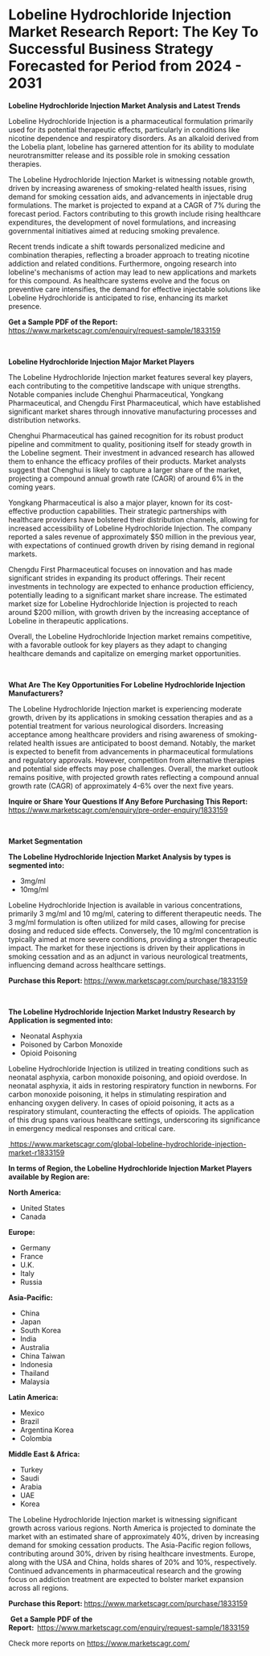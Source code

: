 <p><h1>Lobeline Hydrochloride Injection Market Research Report: The Key To Successful Business Strategy Forecasted for Period from 2024 - 2031</h1></p><p><strong>Lobeline Hydrochloride Injection Market Analysis and Latest Trends</strong></p>
<p><p>Lobeline Hydrochloride Injection is a pharmaceutical formulation primarily used for its potential therapeutic effects, particularly in conditions like nicotine dependence and respiratory disorders. As an alkaloid derived from the Lobelia plant, lobeline has garnered attention for its ability to modulate neurotransmitter release and its possible role in smoking cessation therapies.</p><p>The Lobeline Hydrochloride Injection Market is witnessing notable growth, driven by increasing awareness of smoking-related health issues, rising demand for smoking cessation aids, and advancements in injectable drug formulations. The market is projected to expand at a CAGR of 7% during the forecast period. Factors contributing to this growth include rising healthcare expenditures, the development of novel formulations, and increasing governmental initiatives aimed at reducing smoking prevalence.</p><p>Recent trends indicate a shift towards personalized medicine and combination therapies, reflecting a broader approach to treating nicotine addiction and related conditions. Furthermore, ongoing research into lobeline's mechanisms of action may lead to new applications and markets for this compound. As healthcare systems evolve and the focus on preventive care intensifies, the demand for effective injectable solutions like Lobeline Hydrochloride is anticipated to rise, enhancing its market presence.</p></p>
<p><strong>Get a Sample PDF of the Report:&nbsp;</strong> <a href="https://www.marketscagr.com/enquiry/request-sample/1833159?utm_campaign=1868&utm_medium=2&utm_source=Github&utm_content=ia&utm_term=01012025&utm_id=lobeline-hydrochloride-injection">https://www.marketscagr.com/enquiry/request-sample/1833159</a></p>
<p>&nbsp;</p>
<p><strong>Lobeline Hydrochloride Injection Major Market Players</strong></p>
<p><p>The Lobeline Hydrochloride Injection market features several key players, each contributing to the competitive landscape with unique strengths. Notable companies include Chenghui Pharmaceutical, Yongkang Pharmaceutical, and Chengdu First Pharmaceutical, which have established significant market shares through innovative manufacturing processes and distribution networks.</p><p>Chenghui Pharmaceutical has gained recognition for its robust product pipeline and commitment to quality, positioning itself for steady growth in the Lobeline segment. Their investment in advanced research has allowed them to enhance the efficacy profiles of their products. Market analysts suggest that Chenghui is likely to capture a larger share of the market, projecting a compound annual growth rate (CAGR) of around 6% in the coming years.</p><p>Yongkang Pharmaceutical is also a major player, known for its cost-effective production capabilities. Their strategic partnerships with healthcare providers have bolstered their distribution channels, allowing for increased accessibility of Lobeline Hydrochloride Injection. The company reported a sales revenue of approximately $50 million in the previous year, with expectations of continued growth driven by rising demand in regional markets.</p><p>Chengdu First Pharmaceutical focuses on innovation and has made significant strides in expanding its product offerings. Their recent investments in technology are expected to enhance production efficiency, potentially leading to a significant market share increase. The estimated market size for Lobeline Hydrochloride Injection is projected to reach around $200 million, with growth driven by the increasing acceptance of Lobeline in therapeutic applications.</p><p>Overall, the Lobeline Hydrochloride Injection market remains competitive, with a favorable outlook for key players as they adapt to changing healthcare demands and capitalize on emerging market opportunities.</p></p>
<p>&nbsp;</p>
<p><strong>What Are The Key Opportunities For Lobeline Hydrochloride Injection Manufacturers?</strong></p>
<p><p>The Lobeline Hydrochloride Injection market is experiencing moderate growth, driven by its applications in smoking cessation therapies and as a potential treatment for various neurological disorders. Increasing acceptance among healthcare providers and rising awareness of smoking-related health issues are anticipated to boost demand. Notably, the market is expected to benefit from advancements in pharmaceutical formulations and regulatory approvals. However, competition from alternative therapies and potential side effects may pose challenges. Overall, the market outlook remains positive, with projected growth rates reflecting a compound annual growth rate (CAGR) of approximately 4-6% over the next five years.</p></p>
<p><strong>Inquire or Share Your Questions If Any Before Purchasing This Report:</strong> <a href="https://www.marketscagr.com/enquiry/pre-order-enquiry/1833159?utm_campaign=1868&utm_medium=2&utm_source=Github&utm_content=ia&utm_term=01012025&utm_id=lobeline-hydrochloride-injection">https://www.marketscagr.com/enquiry/pre-order-enquiry/1833159</a></p>
<p>&nbsp;</p>
<p><strong>Market Segmentation</strong></p>
<p><strong>The Lobeline Hydrochloride Injection Market Analysis by types is segmented into:</strong></p>
<p><ul><li>3mg/ml</li><li>10mg/ml</li></ul></p>
<p><p>Lobeline Hydrochloride Injection is available in various concentrations, primarily 3 mg/ml and 10 mg/ml, catering to different therapeutic needs. The 3 mg/ml formulation is often utilized for mild cases, allowing for precise dosing and reduced side effects. Conversely, the 10 mg/ml concentration is typically aimed at more severe conditions, providing a stronger therapeutic impact. The market for these injections is driven by their applications in smoking cessation and as an adjunct in various neurological treatments, influencing demand across healthcare settings.</p></p>
<p><strong>Purchase this Report:&nbsp;</strong><a href="https://www.marketscagr.com/purchase/1833159?utm_campaign=1868&utm_medium=2&utm_source=Github&utm_content=ia&utm_term=01012025&utm_id=lobeline-hydrochloride-injection">https://www.marketscagr.com/purchase/1833159</a></p>
<p>&nbsp;</p>
<p><strong>The Lobeline Hydrochloride Injection Market Industry Research by Application is segmented into:</strong></p>
<p><ul><li>Neonatal Asphyxia</li><li>Poisoned by Carbon Monoxide</li><li>Opioid Poisoning</li></ul></p>
<p><p>Lobeline Hydrochloride Injection is utilized in treating conditions such as neonatal asphyxia, carbon monoxide poisoning, and opioid overdose. In neonatal asphyxia, it aids in restoring respiratory function in newborns. For carbon monoxide poisoning, it helps in stimulating respiration and enhancing oxygen delivery. In cases of opioid poisoning, it acts as a respiratory stimulant, counteracting the effects of opioids. The application of this drug spans various healthcare settings, underscoring its significance in emergency medical responses and critical care.</p></p>
<p><a href="https://www.marketscagr.com/global-lobeline-hydrochloride-injection-market-r1833159?utm_campaign=1868&utm_medium=2&utm_source=Github&utm_content=ia&utm_term=01012025&utm_id=lobeline-hydrochloride-injection">&nbsp;https://www.marketscagr.com/global-lobeline-hydrochloride-injection-market-r1833159</a></p>
<p><strong>In terms of Region, the Lobeline Hydrochloride Injection Market Players available by Region are:</strong></p>
<p>
    <p> <strong> North America: </strong>
        <ul>
            <li>United States</li>
            <li>Canada</li>
        </ul>
        </p> 
    <p> <strong> Europe: </strong>
        <ul>
            <li>Germany</li>
            <li>France</li>
            <li>U.K.</li>
            <li>Italy</li>
            <li>Russia</li>
        </ul>
        </p> 
    <p> <strong> Asia-Pacific: </strong>
        <ul>
            <li>China</li>
            <li>Japan</li>
            <li>South Korea</li>
            <li>India</li>
            <li>Australia</li>
            <li>China Taiwan</li>
            <li>Indonesia</li>
            <li>Thailand</li>
            <li>Malaysia</li>
        </ul>
        </p> 
    <p> <strong> Latin America: </strong>
        <ul>
            <li>Mexico</li>
            <li>Brazil</li>
            <li>Argentina Korea</li>
            <li>Colombia</li>
        </ul>
        </p> 
    <p> <strong> Middle East & Africa: </strong>
        <ul>
            <li>Turkey</li>
            <li>Saudi</li>
            <li>Arabia</li>
            <li>UAE</li>
            <li>Korea</li>
        </ul>
    </p>
    </p>
<p><p>The Lobeline Hydrochloride Injection market is witnessing significant growth across various regions. North America is projected to dominate the market with an estimated share of approximately 40%, driven by increasing demand for smoking cessation products. The Asia-Pacific region follows, contributing around 30%, driven by rising healthcare investments. Europe, along with the USA and China, holds shares of 20% and 10%, respectively. Continued advancements in pharmaceutical research and the growing focus on addiction treatment are expected to bolster market expansion across all regions.</p></p>
<p><strong>Purchase this Report: </strong><a href="https://www.marketscagr.com/purchase/1833159?utm_campaign=1868&utm_medium=2&utm_source=Github&utm_content=ia&utm_term=01012025&utm_id=lobeline-hydrochloride-injection">https://www.marketscagr.com/purchase/1833159</a></p>
<p>&nbsp;<strong>Get a Sample PDF of the Report:&nbsp;&nbsp;</strong><a href="https://www.marketscagr.com/enquiry/request-sample/1833159?utm_campaign=1868&utm_medium=2&utm_source=Github&utm_content=ia&utm_term=01012025&utm_id=lobeline-hydrochloride-injection">https://www.marketscagr.com/enquiry/request-sample/1833159</a></p>
<p><strong></strong></p>
<p>Check more reports on <a href="https://www.marketscagr.com/?utm_campaign=1868&utm_medium=2&utm_source=Github&utm_content=ia&utm_term=01012025&utm_id=lobeline-hydrochloride-injection">https://www.marketscagr.com/</a></p>